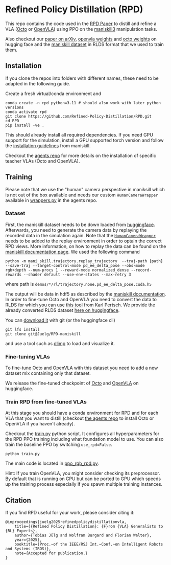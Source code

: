 # Refined Policy Distillation (RPD)
This repo contains the code used in the [RPD Paper](https://refined-policy-distillation.github.io/) to distill and refine a VLA ([Octo](https://octo-models.github.io/) or [OpenVLA](https://openvla.github.io/)) using PPO on the [maniskill3](https://github.com/haosulab/ManiSkill) manipulation tasks.

Also checkout our [paper on arXiv](https://arxiv.org/abs/2503.05833), [openvla weights](https://huggingface.co/Juelg/openvla-7b-finetuned-maniskill) and [octo weights](https://huggingface.co/Juelg/octo-base-1.5-finetuned-maniskill) on hugging face and the [maniskill dataset](https://huggingface.co/datasets/Juelg/RPD-maniskill) in RLDS format that we used to train them.

## Installation
If you clone the repos into folders with different names, these need to be adapted in the following guide.

Create a fresh virtual/conda environment and
```shell
conda create -n rpd python=3.11 # should also work with later python versions
conda activate rpd
git clone https://github.com/Refined-Policy-Distillation/RPD.git
cd RPD
pip install -ve .
```
This should already install all required dependencies.
If you need GPU support for the simulation, install a GPU supported torch version and follow the [installation guidelines](https://maniskill.readthedocs.io/en/latest/user_guide/getting_started/installation.html) from maniskill.

Checkout the [agents repo](https://github.com/juelg/agents) for more details on the installation of specific teacher VLAs (Octo and OpenVLA).

## Training
Please note that we use the "human" camera perspective in maniksill which is not out of the box available and needs our custom `HumanCameraWrapper` available in [wrappers.py](https://github.com/juelg/agents/blob/master/src/agents/wrappers.py) in the agents repo.

### Dataset
First, the maniskill dataset needs to be down loaded from [huggingface](https://huggingface.co/datasets/haosulab/ManiSkill_Demonstrations).
Afterwards, you need to generate the camera data by replaying the recorded data in the simulation again.
Note that the [`HumanCameraWrapper`](https://github.com/juelg/agents/blob/master/src/agents/wrappers.py) needs to be added to the replay environment in order to optain the correct RPD views.
More information, on how to replay the data can be found on the [maniskill documentation page](https://maniskill.readthedocs.io/en/latest/user_guide/datasets/replay.html).
We used the following command
```shell
python -m mani_skill.trajectory.replay_trajectory  --traj-path {path} --save-traj --target-control-mode pd_ee_delta_pose --obs-mode rgb+depth --num-procs 1 --reward-mode normalized_dense --record-rewards --shader default --use-env-states --max-retry 3
```
where path is `demos/*/rl/trajectory.none.pd_ee_delta_pose.cuda.h5`

The output will be data in hdf5 as described by the [maniskill documentation](https://maniskill.readthedocs.io/en/latest/user_guide/datasets/demos.html).
In order to fine-tune Octo and OpenVLA you need to convert the data to RLDS for which you can use [this tool](https://github.com/kpertsch/rlds_dataset_builder) from Karl Pertsch.
We provide the already converted RLDS dataset [here on huggingface](https://huggingface.co/datasets/Juelg/RPD-maniskill).

You can [download it](https://huggingface.co/docs/hub/datasets-downloading) with git (or the huggingface cli)
```shell
git lfs install
git clone git@Juelg/RPD-maniskill
```
and use a tool such as [dlimp](https://github.com/kvablack/dlimp) to load and visualize it.

### Fine-tuning VLAs
To fine-tune Octo and OpenVLA with this dataset you need to add a new dataset mix containing only that dataset.

We release the fine-tuned checkpoint of [Octo](https://huggingface.co/Juelg/octo-base-1.5-finetuned-maniskill) and [OpenVLA](https://huggingface.co/Juelg/openvla-7b-finetuned-maniskill) on huggingface.

### Train RPD from fine-tuned VLAs
At this stage you should have a conda environment for RPD and for each VLA that you want to distill (checkout [the agents repo](https://github.com/juelg/agents) to install Octo or OpenVLA if you haven't already).

Checkout the [train.py](train.py) python script. It configures all hyperparameters for the RPD PPO training including what foundation model to use. You can also train the baseline PPO by switching `use_rpd=False`.
```shell
python train.py
```
The main code is located in [ppo_rgb_rpd.py](src/rpd/ppo_rgb_rpd.py).

Hint: If you train OpenVLA, you might consider checking its preprocessor.
By default that is running on CPU but can be ported to GPU which speeds up the training process especially if you spawn multiple training instances.

## Citation
If you find RPD useful for your work, please consider citing it:
```
@inproceedings{juelg2025refinedpolicydistillationvla,
    title={{Refined Policy Distillation}: {F}rom {VLA} Generalists to {RL} Experts}, 
    author={Tobias Jülg and Wolfram Burgard and Florian Walter},
    year={2025},
    booktitle={Proc.~of the IEEE/RSJ Int.~Conf.~on Intelligent Robots and Systems (IROS)},
    note={Accepted for publication.}
}
```